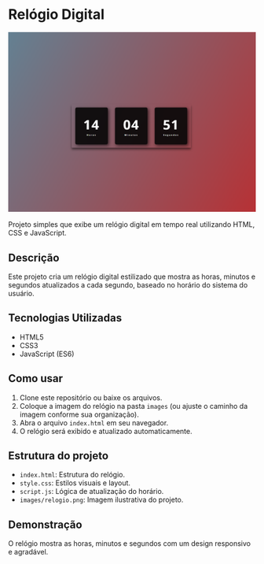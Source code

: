 # Relógio Digital

![Relógio Digital](./relogio.png)

Projeto simples que exibe um relógio digital em tempo real utilizando HTML, CSS e JavaScript.

## Descrição

Este projeto cria um relógio digital estilizado que mostra as horas, minutos e segundos atualizados a cada segundo, baseado no horário do sistema do usuário.

## Tecnologias Utilizadas

- HTML5
- CSS3
- JavaScript (ES6)

## Como usar

1. Clone este repositório ou baixe os arquivos.
2. Coloque a imagem do relógio na pasta `images` (ou ajuste o caminho da imagem conforme sua organização).
3. Abra o arquivo `index.html` em seu navegador.
4. O relógio será exibido e atualizado automaticamente.

## Estrutura do projeto

- `index.html`: Estrutura do relógio.
- `style.css`: Estilos visuais e layout.
- `script.js`: Lógica de atualização do horário.
- `images/relogio.png`: Imagem ilustrativa do projeto.

## Demonstração

O relógio mostra as horas, minutos e segundos com um design responsivo e agradável.
